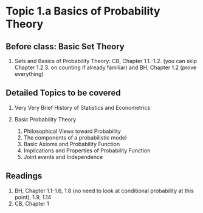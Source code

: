 # Topic 1.a Basics of Probability Theory

## Before class: Basic Set Theory

1.	Sets and Basics of Probability Theory: CB, Chapter 1.1.-1.2. (you can skip Chapter 1.2.3. on counting if already familiar) and BH, Chapter 1.2 (prove everything)

## Detailed Topics to be covered

1. Very Very Brief History of Statistics and Econometrics

2. Basic Probability Theory

    1. Philosophical Views toward Probability
    2. The components of a probabilistic model
    3. Basic Axioms and Probability Function
    4. Implications and Properties of Probability Function
    5. Joint events and Independence
    
    
## Readings

1. BH, Chapter 1.1-1.6, 1.8 (no need to look at conditional probability at this point), 1.9, 1.14
2. CB, Chapter 1

